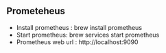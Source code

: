 ## Prometeheus
- Install prometheus : brew install prometheus
- Start prometheus: brew services start prometheus
- Prometheus web url : http://localhost:9090
